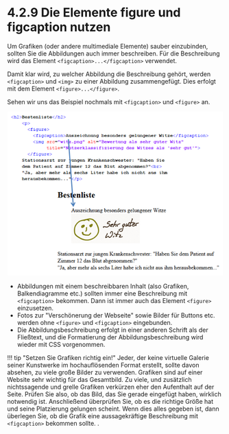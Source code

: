 
# 4.2.9 Die Elemente figure und figcaption nutzen

Um Grafiken (oder andere multimediale Elemente) sauber einzubinden, sollten Sie die Abbildungen auch immer beschreiben. Für die Beschreibung wird das Element `<figcaption>...</figcaption>` verwendet.

Damit klar wird, zu welcher Abbildung die Beschreibung gehört, werden `<figcaption>` und `<img>` zu einer Abbildung zusammengefügt. Dies erfolgt mit dem Element `<figure>...</figure>`.

Sehen wir uns das Beispiel nochmals mit `<figcaption>` und `<figure>` an.

![Beispiel für die Verwendung von figure und figcaption](media/html3-img-figure.png)

- Abbildungen mit einem beschreibbaren Inhalt (also Grafiken, Balkendiagramme etc.) sollten immer eine Beschreibung mit `<figcaption>` bekommen. Dann ist immer auch das Element `<figure>` einzusetzen.
- Fotos zur "Verschönerung der Webseite" sowie Bilder für Buttons etc. werden ohne `<figure>` und `<figcaption>` eingebunden.
- Die Abbildungsbeschreibung erfolgt in einer anderen Schrift als der Fließtext, und die Formatierung der Abbildungsbeschreibung wird wieder mit CSS vorgenommen.

!!! tip "Setzen Sie Grafiken richtig ein!"
    Jeder, der keine virtuelle Galerie seiner Kunstwerke im hochauflösenden Format erstellt, sollte davon absehen, zu viele große Bilder zu verwenden. Grafiken sind auf einer Website sehr wichtig für das Gesamtbild. Zu viele, und zusätzlich nichtssagende und grelle Grafiken verkürzen eher den Aufenthalt auf der Seite. Prüfen Sie also, ob das Bild, das Sie gerade eingefügt haben, wirklich notwendig ist. Anschließend überprüfen Sie, ob es die richtige Größe hat und seine Platzierung gelungen scheint. Wenn dies alles gegeben ist, dann überlegen Sie, ob die Grafik eine aussagekräftige Beschreibung mit `<figcaption>` bekommen sollte. .

